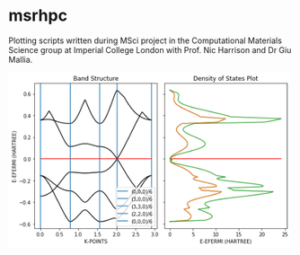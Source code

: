 # msrhpc
Plotting scripts written during MSci project in the Computational Materials Science group at Imperial College London with Prof. Nic Harrison and Dr Giu Mallia.

![Graphene Band Structure](graphene_bs_dos.png)
